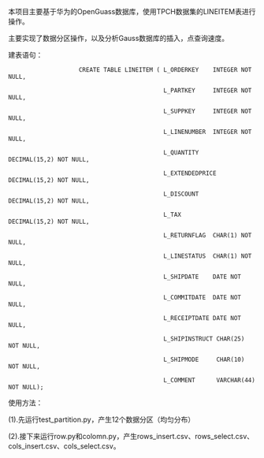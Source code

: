 本项目主要基于华为的OpenGuass数据库，使用TPCH数据集的LINEITEM表进行操作。


主要实现了数据分区操作，以及分析Gauss数据库的插入，点查询速度。

建表语句：

                        CREATE TABLE LINEITEM ( L_ORDERKEY    INTEGER NOT NULL,

                                                L_PARTKEY     INTEGER NOT NULL,

                                                L_SUPPKEY     INTEGER NOT NULL,

                                                L_LINENUMBER  INTEGER NOT NULL,

                                                L_QUANTITY    DECIMAL(15,2) NOT NULL,

                                                L_EXTENDEDPRICE  DECIMAL(15,2) NOT NULL,

                                                L_DISCOUNT    DECIMAL(15,2) NOT NULL,

                                                L_TAX         DECIMAL(15,2) NOT NULL,

                                                L_RETURNFLAG  CHAR(1) NOT NULL,

                                                L_LINESTATUS  CHAR(1) NOT NULL,

                                                L_SHIPDATE    DATE NOT NULL,

                                                L_COMMITDATE  DATE NOT NULL,

                                                L_RECEIPTDATE DATE NOT NULL,

                                                L_SHIPINSTRUCT CHAR(25) NOT NULL,

                                                L_SHIPMODE     CHAR(10) NOT NULL,

                                                L_COMMENT      VARCHAR(44) NOT NULL);

使用方法：

(1).先运行test_partition.py，产生12个数据分区（均匀分布）

(2).接下来运行row.py和colomn.py，产生rows_insert.csv、rows_select.csv、cols_insert.csv、cols_select.csv。
